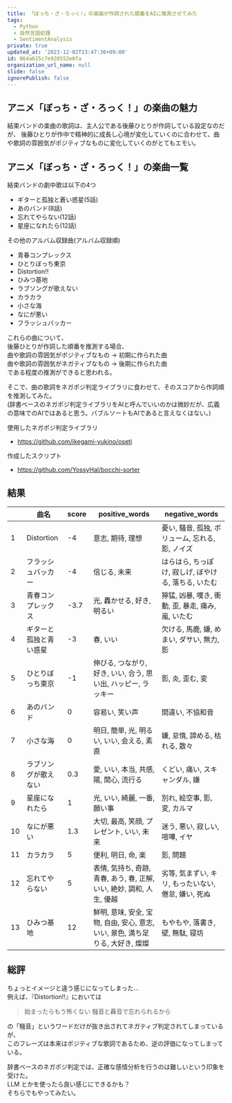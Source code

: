 ```yaml
---
title: 「ぼっち・ざ・ろっく!」の楽曲が作詞された順番をAIに推測させてみた
tags:
  - Python
  - 自然言語処理
  - SentimentAnalysis
private: true
updated_at: '2023-12-02T13:47:36+09:00'
id: 864a615c7e928552e0fa
organization_url_name: null
slide: false
ignorePublish: false
---
```

## アニメ「ぼっち・ざ・ろっく！」の楽曲の魅力

結束バンドの楽曲の歌詞は、主人公である後藤ひとりが作詞している設定なのだが、
後藤ひとりが作中で精神的に成長し心境が変化していくのに合わせて、曲や歌詞の雰囲気がポジティブなものに変化していくのがとてもエモい。

## アニメ「ぼっち・ざ・ろっく！」の楽曲一覧

結束バンドの劇中歌は以下の4つ

- ギターと孤独と蒼い惑星(5話)
- あのバンド(8話)
- 忘れてやらない(12話)
- 星座になれたら(12話)

その他のアルバム収録曲(アルバム収録順)

- 青春コンプレックス
- ひとりぼっち東京
- Distortion‼
- ひみつ基地
- ラブソングが歌えない
- カラカラ
- 小さな海
- なにが悪い
- フラッシュバッカー

これらの曲について、  
後藤ひとりが作詞した順番を推測する場合、  
曲や歌詞の雰囲気がポジティブなもの → 初期に作られた曲  
曲や歌詞の雰囲気がネガティブなもの → 後期に作られた曲  
である程度の推測ができると思われる。  

そこで、曲の歌詞をネガポジ判定ライブラリに食わせて、そのスコアから作詞順を推測してみた。  
(辞書ベースのネガポジ判定ライブラリをAIと呼んでいいのかは微妙だが、広義の意味でのAIではあると思う。バブルソートもAIであると言えなくはない。)

使用したネガポジ判定ライブラリ

- <https://github.com/ikegami-yukino/oseti>

作成したスクリプト

- <https://github.com/YossyHal/bocchi-sorter>

## 結果

|     | 曲名                   | score | positive_words                                                                 | negative_words                                       |
| --- | ---------------------- | ----- | ------------------------------------------------------------------------------ | ---------------------------------------------------- |
| 1   | Distortion             | -4    | 意志, 期待, 理想                                                               | 憂い, 騒音, 孤独, ボリューム, 忘れる, 影, ノイズ     |
| 2   | フラッシュバッカー     | -4    | 信じる, 未来                                                                   | はらはら, ちっぽけ, 寂しげ, ぼやける, 落ちる, いたむ |
| 3   | 青春コンプレックス     | -3.7  | 光, 轟かせる, 好き, 明るい                                                     | 獰猛, 凶暴, 嘆き, 衝動, 歪, 暴走, 痛み, 嵐, いたむ   |
| 4   | ギターと孤独と青い惑星 | -3    | 春, いい                                                                       | 欠ける, 馬鹿, 嫌, めまい, ダサい, 無力, 影           |
| 5   | ひとりぼっち東京       | -1    | 伸びる, つながり, 好き, いい, 合う, 思い出, ハッピー, ラッキー                 | 影, 炎, 歪む, 変                                     |
| 6   | あのバンド             | 0     | 容易い, 笑い声                                                                 | 間違い, 不協和音                                     |
| 7   | 小さな海               | 0     | 明日, 簡単, 光, 明るい, いい, 会える, 素直                                     | 嫌, 怠惰, 諦める, 枯れる, 散々                       |
| 8   | ラブソングが歌えない   | 0.3   | 愛, いい, 本当, 共感, 陽, 関心, 流行る                                         | くどい, 痛い, スキャンダル, 嫌                       |
| 9   | 星座になれたら         | 1     | 光, いい, 綺麗, 一番, 願い事                                                   | 別れ, 絵空事, 影, 変, カルマ                         |
| 10  | なにが悪い             | 1.3   | 大切, 最高, 笑顔, プレゼント, いい, 未来                                       | 迷う, 悪い, 寂しい, 喧嘩, イヤ                       |
| 11  | カラカラ               | 5     | 便利, 明日, 命, 楽                                                             | 影, 問題                                             |
| 12  | 忘れてやらない         | 5     | 表情, 気持ち, 奇跡, 青春, あう, 春, 正解, いい, 絶妙, 調和, 人生, 優越         | 劣等, 気まずい, キリ, もったいない, 倦怠, 嫌い, 死ぬ |
| 13  | ひみつ基地             | 12    | 鮮明, 意味, 安全, 宝物, 自由, 安心, 意志, いい, 景色, 満ち足りる, 大好き, 燦燦 | もやもや, 落書き, 壁, 無駄, 寝坊                     |

## 総評

ちょっとイメージと違う感じになってしまった...  
例えば、『Distortion!!』においては  

>始まったらもう怖くない 騒音と轟音で忘れられるから  

の「騒音」というワードだけが抜き出されてネガティブ判定されてしまっているが、  
このフレーズは本来はポジティブな歌詞であるため、逆の評価になってしまっている。  

辞書ベースのネガポジ判定では、正確な感情分析を行うのは難しいという印象を受けた。  
LLM とかを使ったら良い感じにできるかも？  
そちらでもやってみたい。
